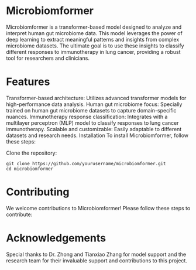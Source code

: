 # Microbiomformer
Microbiomformer is a transformer-based model designed to analyze and interpret human gut microbiome data. This model leverages the power of deep learning to extract meaningful patterns and insights from complex microbiome datasets. The ultimate goal is to use these insights to classify different responses to immunotherapy in lung cancer, providing a robust tool for researchers and clinicians.

# Features
Transformer-based architecture: Utilizes advanced transformer models for high-performance data analysis.
Human gut microbiome focus: Specially trained on human gut microbiome datasets to capture domain-specific nuances.
Immunotherapy response classification: Integrates with a multilayer perceptron (MLP) model to classify responses to lung cancer immunotherapy.
Scalable and customizable: Easily adaptable to different datasets and research needs.
Installation
To install Microbiomformer, follow these steps:

Clone the repository:
```console
git clone https://github.com/yourusername/microbiomformer.git
cd microbiomformer
```
# Contributing
We welcome contributions to Microbiomformer! Please follow these steps to contribute:

# Acknowledgements
Special thanks to Dr. Zhong and Tianxiao Zhang for model support and the research team for their invaluable support and contributions to this project.
